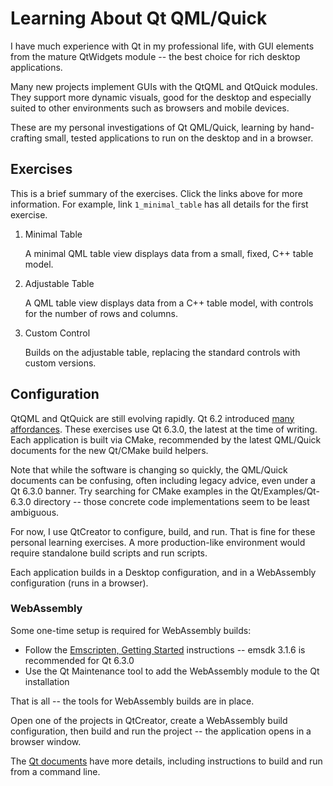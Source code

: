 # Learning About Qt QML/Quick

I have much experience with Qt in my professional life, with GUI elements from the mature QtWidgets module -- the best choice for rich desktop applications.

Many new projects implement GUIs with the QtQML and QtQuick modules. They support more dynamic visuals, good for the desktop and especially suited to other environments such as browsers and mobile devices.

These are my personal investigations of Qt QML/Quick, learning by hand-crafting small, tested applications to run on the desktop and in a browser.

## Exercises

This is a brief summary of the exercises. Click the links above for more information. For example, link `1_minimal_table` has all details for the first exercise.

1. Minimal Table
    
   A minimal QML table view displays data from a small, fixed, C++ table model.
    
2. Adjustable Table

   A QML table view displays data from a C++ table model, with controls for the number of rows and columns.

3. Custom Control

   Builds on the adjustable table, replacing the standard controls with custom versions.

## Configuration

QtQML and QtQuick are still evolving rapidly. Qt 6.2 introduced [many affordances][CO01]. These exercises use Qt 6.3.0, the latest at the time of writing. Each application is built via CMake, recommended by the latest QML/Quick documents for the new Qt/CMake build helpers.

Note that while the software is changing so quickly, the QML/Quick documents can be confusing, often including legacy advice, even under a Qt 6.3.0 banner. Try searching for CMake examples in the Qt/Examples/Qt-6.3.0 directory -- those concrete code implementations seem to be least ambiguous.

For now, I use QtCreator to configure, build, and run. That is fine for these personal learning exercises. A more production-like environment would require standalone build scripts and run scripts.

Each application builds in a Desktop configuration, and in a WebAssembly configuration (runs in a browser).

[CO01]: https://www.qt.io/blog/qml-modules-in-qt-6.2
        "QML Modules in Qt 6.2"

### WebAssembly

Some one-time setup is required for WebAssembly builds:

- Follow the [Emscripten, Getting Started][WA01] instructions -- emsdk 3.1.6 is recommended for Qt 6.3.0
- Use the Qt Maintenance tool to add the WebAssembly module to the Qt installation

That is all -- the tools for WebAssembly builds are in place.

Open one of the projects in QtCreator, create a WebAssembly build configuration, then build and run the project -- the application opens in a browser window.

The [Qt documents][WA02] have more details, including instructions to build and run from a command line.

[WA01]: https://emscripten.org/docs/getting_started/downloads.html
        "Getting started with the Emscripten SDK."
[WA02]: https://doc.qt.io/qt-6/wasm.html
        "Qt for WebAssembly"

